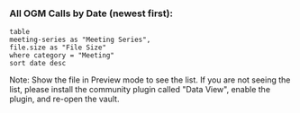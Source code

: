 ### All OGM Calls by Date (newest first):

```dataview
table
meeting-series as "Meeting Series",
file.size as "File Size"
where category = "Meeting"
sort date desc
```


Note: Show the file in Preview mode to see the list. If you are not seeing the list, please install the community plugin called "Data View", enable the plugin, and re-open the vault.